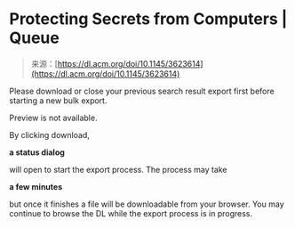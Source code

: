 <!--yml
category: 未分类
date: 2024-05-27 15:22:15
-->

# Protecting Secrets from Computers | Queue

> 来源：[https://dl.acm.org/doi/10.1145/3623614](https://dl.acm.org/doi/10.1145/3623614)

Please download or close your previous search result export first before starting a new bulk export.

Preview is not available.

By clicking download,

**a status dialog**

will open to start the export process. The process may take

**a few minutes**

but once it finishes a file will be downloadable from your browser. You may continue to browse the DL while the export process is in progress.
